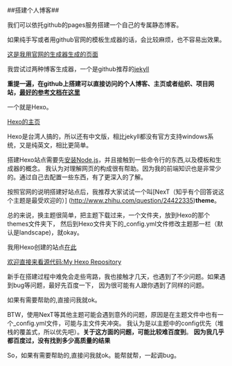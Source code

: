 ##搭建个人博客##

我们可以依托github的pages服务搭建一个自己的专属静态博客。

如果纯手写或者用github官网的模板生成器的话，会比较麻烦，也不容易出效果。

[这是我用官网的生成器生成的页面](http://danceiny.github.io/spring)

我尝试过两种博客生成器，一个是github推荐的[jekyll](http://jekyllcn.com/)

**重提一遍，在github上搭建可以直接访问的个人博客、主页或者组织、项目网站，[最好的参考文档在这里](https://pages.github.com/)**

一个就是Hexo。

[Hexo的主页](https://hexo.io/zh-cn/)

Hexo是台湾人搞的，所以还有中文版，相比jekyll都没有官方支持windows系统，又是纯英文，相比更简单。

搭建Hexo站点需要先[安装Node.js](https://nodejs.org/)，并且接触到一些命令行的东西,以及模板和生成器的概念。
我认为对理解网页的构成很有帮助。因为我的前端知识也是非常少的。通过自己去配置一些东西，有了更深入的了解。

按照官网的说明搭建好站点后，我推荐大家试试一个叫[NexT（知乎有个回答说这个主题是最受欢迎的）]
(http://www.zhihu.com/question/24422335)**theme**。

总的来说，换主题很简单，把主题下载过来，一个文件夹，放到Hexo的那个themes文件夹下，
然后到Hexo文件夹下的_config.yml文件修改主题那一栏（默认是landscape)，就okay。

我用Hexo创建的站点[在此](http://danceiny.github.io/blog/)

[欢迎直接来看源代码:My Hexo Repository](http://github.com/Danceiny/blog)

新手在搭建过程中难免会走些弯路，我也接触才几天，也遇到了不少问题。如果遇到bug等问题，最好先百度一下，
因为很可能有人跟你遇到了同样的问题。

如果有需要帮助的,直接问我就ok。

BTW，使用NexT等其他主题可能会遇到意外的问题，原因是在主题文件中也有一个_config.yml文件，可能与主文件夹冲突。
我认为是以主题中的config优先（堆栈的覆盖式，所以优先吧）。**关于这方面的问题，可能比较难百度到**。
**因为我几乎都百度过，没有找到多少高质量的结果**

So，如果有需要帮助的,直接问我就ok。能帮就帮，一起调bug。
